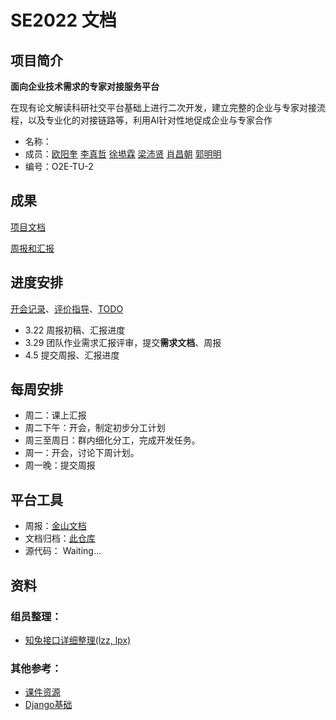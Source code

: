 # SE2022 文档

## 项目简介

**面向企业技术需求的专家对接服务平台**

在现有论文解读科研社交平台基础上进行二次开发，建立完整的企业与专家对接流程，以及专业化的对接链路等，利用Al针对性地促成企业与专家合作

- 名称：
- 成员：[欧阳奎](https://github.com/Mike-Smith-rem)   [李真哲](https://github.com/cpfy)  [徐塨霖](https://github.com/xgl010607)  [梁沛贤](https://github.com/lpx-single)  [肖昌朝](https://github.com/MrXcc0)  [郭明明](https://github.com/imingx)
- 编号：O2E-TU-2

## 成果

[项目文档](./Document)

[周报和汇报](./Weekly)

## 进度安排

[开会记录](./Meeting.md)、[评价指导](./Comments.md)、[TODO](./Todo.md)

- 3.22 周报初稿、汇报进度
- 3.29 团队作业需求汇报评审，提交**需求文档**、周报
- 4.5 提交周报、汇报进度

## 每周安排

- 周二：课上汇报
- 周二下午：开会，制定初步分工计划
- 周三至周日：群内细化分工，完成开发任务。
- 周一：开会，讨论下周计划。
- 周一晚：提交周报

## 平台工具

- 周报：[金山文档](https://www.kdocs.cn/group/1730778455)
- 文档归档：[此仓库](https://github.com/SE-mcdb/SE2022_doc)
- 源代码： Waiting…

    

## 资料

### 组员整理：

- [知兔接口详细整理(lzz, lpx)](./Interface/知兔接口详细整理.md)

### 其他参考：

- [课件资源](https://github.com/SE-mcdb/SE2022_source)
- [Django基础](https://github.com/SE-mcdb/SE2022_source/tree/main/Django%E5%9F%BA%E7%A1%80)
